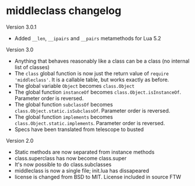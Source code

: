 middleclass changelog
====================

Version 3.0.1

* Added `__len`, `__ipairs` and `__pairs` metamethods for Lua 5.2

Version 3.0

* Anything that behaves reasonably like a class can be a class (no internal list of classes)
* The `class` global function is now just the return value of `require
'middleclass'`. It is a callable table, but works exactly as before.
* The global variable `Object` becomes `class.Object`
* The global function `instanceOf` becomes `class.Object.isInstanceOf`. Parameter order is reversed.
* The global function `subclassOf` becomes `class.Object.static.isSubclassOf`. Parameter order is reversed.
* The global function `implements` becomes `class.Object.static.implements`. Parameter order is reversed.
* Specs have been translated from telescope to busted


Version 2.0

* Static methods are now separated from instance methods
* class.superclass has now become class.super
* It's now possible to do class.subclasses
* middleclass is now a single file; init.lua has dissapeared
* license is changed from BSD to MIT. License included in source FTW

